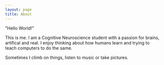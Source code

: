 ```yaml
---
layout: page
title: About
---
```


"Hello World!"

This is me. I am a Cognitive Neuroscience student with a passion for brains, artifical and real. I enjoy thinking about how humans learn and trying to teach computers to do the same.

Sometimes I climb on things, listen to music or take pictures.
